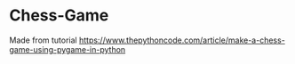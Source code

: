 # Chess-Game
Made from tutorial
https://www.thepythoncode.com/article/make-a-chess-game-using-pygame-in-python
